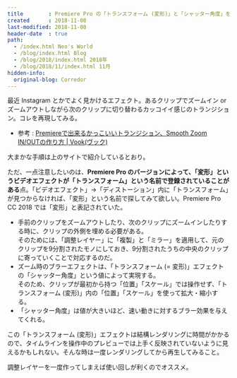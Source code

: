 ```yaml
---
title        : Premiere Pro の「トランスフォーム (変形)」と「シャッター角度」を使ってズーム時にブラー効果を与える
created      : 2018-11-08
last-modified: 2018-11-08
header-date  : true
path:
  - /index.html Neo's World
  - /blog/index.html Blog
  - /blog/2018/index.html 2018年
  - /blog/2018/11/index.html 11月
hidden-info:
  original-blog: Corredor
---
```


最近 Instagram とかでよく見かけるエフェクト。あるクリップでズームイン or ズームアウトしながら次のクリップに切り替わるカッコイイ感じのトランジション。コレを再現してみる。

- 参考 : [Premiereで出来るかっこいいトランジション、Smooth Zoom IN/OUTの作り方 | Vook(ヴック)](https://vook.vc/n/332)

大まかな手順は上のサイトで紹介しているとおり。

ただ、一点注意したいのは、**Premiere Pro のバージョンによって、「変形」というビデオエフェクトが「トランスフォーム」という名前で登録されていることがある**点。「ビデオエフェクト」→「ディストーション」内に「トランスフォーム」が見つからなければ、「変形」という名前で探してみて欲しい。Premiere Pro CC 2018 では「変形」と表記されていた。

- 手前のクリップをズームアウトしたり、次のクリップにズームインしたりする時に、クリップの外側を埋める必要がある。  
  そのためには、「調整レイヤー」に「複製」と「ミラー」を適用して、元のクリップを9分割されたモノにしておき、9分割されたうちの中央のクリップに寄っていくことで対応するのだ。
- ズーム時のブラーエフェクトは、「トランスフォーム (= 変形)」エフェクトの「シャッター角度」という値によって実現する。  
  そのため、クリップが最初から持つ「位置」「スケール」では操作せず、「トランスフォーム (変形)」内の「位置」「スケール」を使って拡大・縮小する。
- 「シャッター角度」は値が大きいほど、速い動きに対するブラー効果を与えてくれる。

この「トランスフォーム (変形)」エフェクトは結構レンダリングに時間がかかるので、タイムラインを操作中のプレビューでは上手く反映されていないように見えるかもしれない。そんな時は一度レンダリングしてから再生してみること。

調整レイヤーを一度作ってしまえば使い回しが利くのでオススメ。
